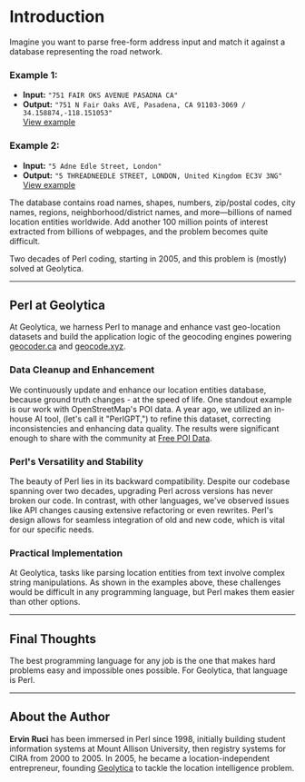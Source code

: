 # Introduction

Imagine you want to parse free-form address input and match it against a database representing the road network. 

### Example 1:
- **Input:** `"751 FAIR OKS AVENUE PASADNA CA"`  
- **Output:** `"751 N Fair Oaks AVE, Pasadena, CA 91103-3069 / 34.158874,-118.151053"`  
  [View example](https://geocoder.ca/?locate=751+FAiR+OKS+AVENUE+++PASADNA+CA&geoit=x)

### Example 2:
- **Input:** `"5 Adne Edle Street, London"`  
- **Output:** `"5 THREADNEEDLE STREET, LONDON, United Kingdom EC3V 3NG"`  
  [View example](https://geocode.xyz/5%20Adne%20Edle%20Street,%20London?region=UK)

The database contains road names, shapes, numbers, zip/postal codes, city names, regions, neighborhood/district names, and more—billions of named location entities worldwide. Add another 100 million points of interest extracted from billions of webpages, and the problem becomes quite difficult.

Two decades of Perl coding, starting in 2005, and this problem is (mostly) solved at Geolytica.

---

## Perl at Geolytica

At Geolytica, we harness Perl to manage and enhance vast geo-location datasets and build the application logic of the geocoding engines powering [geocoder.ca](https://geocoder.ca) and [geocode.xyz](https://geocode.xyz).

### Data Cleanup and Enhancement

We continuously update and enhance our location entities database, because ground truth changes - at the speed of life. One standout example is our work with OpenStreetMap's POI data. A year ago, we utilized an in-house AI tool, (let's call it "PerlGPT,") to refine this dataset, correcting inconsistencies and enhancing data quality. The results were significant enough to share with the community at [Free POI Data](https://poidata.xyz/odbl).

### Perl's Versatility and Stability

The beauty of Perl lies in its backward compatibility. Despite our codebase spanning over two decades, upgrading Perl across versions has never broken our code. In contrast, with other languages, we've observed issues like API changes causing extensive refactoring or even rewrites. Perl's design allows for seamless integration of old and new code, which is vital for our specific needs.

### Practical Implementation

At Geolytica, tasks like parsing location entities from text involve complex string manipulations. As shown in the examples above, these challenges would be difficult in any programming language, but Perl makes them easier than other options. 

---

## Final Thoughts

The best programming language for any job is the one that makes hard problems easy and impossible ones possible. For Geolytica, that language is Perl.

---

## About the Author

**Ervin Ruci** has been immersed in Perl since 1998, initially building student information systems at Mount Allison University, then registry systems for CIRA from 2000 to 2005. In 2005, he became a location-independent entrepreneur, founding [Geolytica](https://geolytica.com) to tackle the location intelligence problem. 

